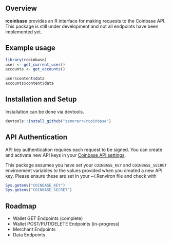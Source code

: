 ## Overview 
**rcoinbase** provides an R interface for making requests to the Coinbase API.
This package is still under development and not all endpoints have been 
implemented yet. 

## Example usage
```R
library(rcoinbase)
user <- get_current_user()
accounts <- get_accounts()

user$content$data
accounts$content$data
```

## Installation and Setup
Installation can be done via devtools.

```R
devtools::install_github("zamorarr/rcoinbase")
```

## API Authentication
API key authentication requires each request to be signed. You can create and activate new API keys in your [Coinbase API settings](https://www.coinbase.com/settings/api).

This package assumes you have set your `COINBASE_KEY` and `COINBASE_SECRET` environment variables to the values provided when you created a new API key. Please ensure these are set in your ~/.Renviron file and check with

```R
Sys.getenv("COINBASE_KEY")
Sys.getenv("COINBASE_SECRET")
```

## Roadmap

- Wallet GET Endpoints (complete)
- Wallet POST/PUT/DELETE Endpoints (in-progress)
- Merchant Endpoints
- Data Endpoints
